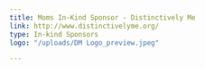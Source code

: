 ```yaml
---
title: Moms In-Kind Sponsor - Distinctively Me
link: http://www.distinctivelyme.org/
type: In-kind Sponsors
logo: "/uploads/DM Logo_preview.jpeg"

---
```


